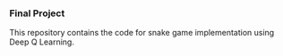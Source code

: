 ### Final Project

This repository contains the code for snake game implementation using Deep Q Learning.
